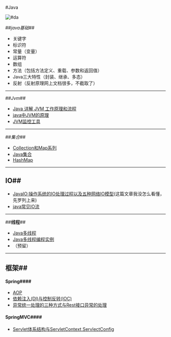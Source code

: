 #Java



![#da](http://upload-images.jianshu.io/upload_images/8593035-851ad9bdb6f7128e.png?imageMogr2/auto-orient/strip%7CimageView2/2/w/1240)



##*java基础*##

* 关键字
* 标识符
* 常量（变量）
* 运算符
* 数组
* 方法（包括方法定义、重载、参数和返回值）
* Java三大特性（封装、继承、多态）
* 反射（反射原理网上文档很多，不截取了）



------



##*Jvm*##

* [Java 详解 JVM 工作原理和流程](http://www.cnblogs.com/lishun1005/p/6019678.html)
* [java中JVM的原理](http://blog.csdn.net/witsmakemen/article/details/28600127/)
* [JVM监控工具](http://blog.csdn.net/wisgood/article/details/25343845)



-----

##*集合*##

* [Collection和Map系列](https://github.com/pzxwhc/MineKnowContainer/issues/75)
* [Java集合](https://github.com/pzxwhc/MineKnowContainer/issues/18)
* [HashMap](https://github.com/pzxwhc/MineKnowContainer/issues/19)

---

## IO##

* [JavaIO:操作系统的IO处理过程以及五种网络IO模型](https://github.com/pzxwhc/MineKnowContainer/issues/22)(这篇文章我没怎么看懂，先罗列上来)
* [java常见IO流](https://github.com/pzxwhc/MineKnowContainer/issues/23)

---

##**线程**##

* [Java多线程](https://github.com/pzxwhc/MineKnowContainer/issues/6)
* [Java多线程编程实例](https://www.cnblogs.com/luxiaoxun/p/3870265.html)
* （预留）

----

## 框架##

#### Spring####

* [AOP](https://github.com/pzxwhc/MineKnowContainer/issues/28)
* [依赖注入(DI)与控制反转(IOC)](https://github.com/pzxwhc/MineKnowContainer/issues/30)
* [异常统一处理的三种方式与Rest接口异常的处理](https://github.com/pzxwhc/MineKnowContainer/issues/29)

#### SpringMVC####

* [Servlet体系结构与ServletContext,ServlectConfig](https://github.com/pzxwhc/MineKnowContainer/issues/32)


